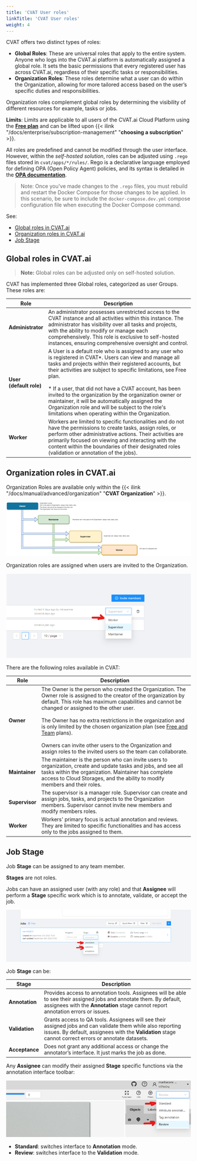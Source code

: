 ```yaml
---
title: 'CVAT User roles'
linkTitle: 'CVAT User roles'
weight: 4
---
```


CVAT offers two distinct types of roles:

- **Global Roles**: These are universal roles that apply to the entire system. Anyone who logs into the CVAT.ai
  platform is automatically assigned a global role. It sets the basic permissions that every registered user
  has across CVAT.ai, regardless of their specific tasks or responsibilities.
- **Organization Roles**: These roles determine what a user can do within the Organization,
  allowing for more tailored access based on the user’s specific duties and responsibilities.

Organization roles complement global roles by determining the
visibility of different resources for example, tasks or jobs.

**Limits**: Limits are applicable to all users of the CVAT.ai Cloud Platform
using the [**Free plan**](https://www.cvat.ai/pricing/cloud) and can be lifted upon
{{< ilink "/docs/enterprise/subscription-management" "**choosing a subscription**" >}}.

All roles are predefined and cannot be modified through the user interface.
However, within the _self-hosted solution_, roles can be adjusted using `.rego`
files stored in `cvat/apps/*/rules/`.
Rego is a declarative language employed for defining
OPA (Open Policy Agent) policies, and its syntax is detailed
in the [**OPA documentation**](https://www.openpolicyagent.org/docs/latest/policy-language/).

> Note: Once you've made changes to the `.rego` files, you must
> rebuild and restart the Docker Compose for those changes to be applied.
> In this scenario, be sure to include the `docker-compose.dev.yml` compose
> configuration file when executing the Docker Compose command.

See:

- [Global roles in CVAT.ai](#global-roles-in-cvatai)
- [Organization roles in CVAT.ai](#organization-roles-in-cvatai)
- [Job Stage](#job-stage)

## Global roles in CVAT.ai

> **Note:** Global roles can be adjusted only on self-hosted solution.

CVAT has implemented three Global roles, categorized as user Groups. These roles are:

<!--lint disable maximum-line-length-->

| Role                        | Description                                                                                                                                                                                                                                                                                                                                                                                                                                                                                                                     |
| --------------------------- | ------------------------------------------------------------------------------------------------------------------------------------------------------------------------------------------------------------------------------------------------------------------------------------------------------------------------------------------------------------------------------------------------------------------------------------------------------------------------------------------------------------------------------- |
| **Administrator**           | An administrator possesses unrestricted access to the CVAT instance and all activities within this instance. The administrator has visibility over all tasks and projects, with the ability to modify or manage each comprehensively. This role is exclusive to self-hosted instances, ensuring comprehensive oversight and control.                                                                                                                                                                                            |
| **User <br>(default role)** | A User is a default role who is assigned to any user who is registered in CVAT*. Users can view and manage all tasks and projects within their registered accounts, but their activities are subject to specific limitations, see Free plan. <br><br>* If a user, that did not have a CVAT account, has been invited to the organization by the organization owner or maintainer, it will be automatically assigned the Organization role and will be subject to the role's limitations when operating within the Organization. |
| **Worker**                  | Workers are limited to specific functionalities and do not have the permissions to create tasks, assign roles, or perform other administrative actions. Their activities are primarily focused on viewing and interacting with the content within the boundaries of their designated roles (validation or annotation of the jobs).                                                                                                                                                                                              |

<!--lint enable maximum-line-length-->

## Organization roles in CVAT.ai

Organization Roles are available only within the
{{< ilink "/docs/manual/advanced/organization" "**CVAT Organization**" >}}.

![Organization Roles](/images/user-roles.png)

Organization roles are assigned when users are invited to the Organization.

![Organization Roles](/images/org-roles.png)

There are the following roles available in CVAT:

<!--lint disable maximum-line-length-->

| Role           | Description                                                                                                                                                                                                                                                                                                                                                                                                                                                                                                                              |
| -------------- | ---------------------------------------------------------------------------------------------------------------------------------------------------------------------------------------------------------------------------------------------------------------------------------------------------------------------------------------------------------------------------------------------------------------------------------------------------------------------------------------------------------------------------------------- |
| **Owner**      | The Owner is the person who created the Organization. The Owner role is assigned to the creator of the organization by default. This role has maximum capabilities and cannot be changed or assigned to the other user. <br><br>The Owner has no extra restrictions in the organization and is only limited by the chosen organization plan (see [Free and Team](https://www.cvat.ai/pricing/cloud) plans). <br><br>Owners can invite other users to the Organization and assign roles to the invited users so the team can collaborate. |
| **Maintainer** | The maintainer is the person who can invite users to organization, create and update tasks and jobs, and see all tasks within the organization. Maintainer has complete access to Cloud Storages, and the ability to modify members and their roles.                                                                                                                                                                                                                                                                                     |
| **Supervisor** | The supervisor is a manager role. Supervisor can create and assign jobs, tasks, and projects to the Organization members. Supervisor cannot invite new members and modify members roles.                                                                                                                                                                                                                                                                                                                                                 |
| **Worker**     | Workers' primary focus is actual annotation and reviews. They are limited to specific functionalities and has access only to the jobs assigned to them.                                                                                                                                                                                                                                                                                                                                                                                  |

<!--lint enable maximum-line-length-->

## Job Stage

Job **Stage** can be assigned to any team member.

**Stages** are not roles.

Jobs can have an assigned user (with any role) and that **Assignee**
will perform a **Stage** specific work which is to annotate,
validate, or accept the job.

![Job stage](/images/job-stage.png)

Job **Stage** can be:

<!--lint disable maximum-line-length-->

| Stage          | Description                                                                                                                                                                                                          |
| -------------- | -------------------------------------------------------------------------------------------------------------------------------------------------------------------------------------------------------------------- |
| **Annotation** | Provides access to annotation tools. Assignees will be able to see their assigned jobs and annotate them. By default, assignees with the **Annotation** stage cannot report annotation errors or issues.             |
| **Validation** | Grants access to QA tools. Assignees will see their assigned jobs and can validate them while also reporting issues. By default, assignees with the **Validation** stage cannot correct errors or annotate datasets. |
| **Acceptance** | Does not grant any additional access or change the annotator’s interface. It just marks the job as done.                                                                                                             |

<!--lint enable maximum-line-length-->

Any **Assignee** can modify their assigned **Stage** specific
functions via the annotation interface toolbar:

![Job stage change](/images/change-stage.png)

- **Standard**: switches interface to **Annotation** mode.
- **Review**: switches interface to the **Validation** mode.
